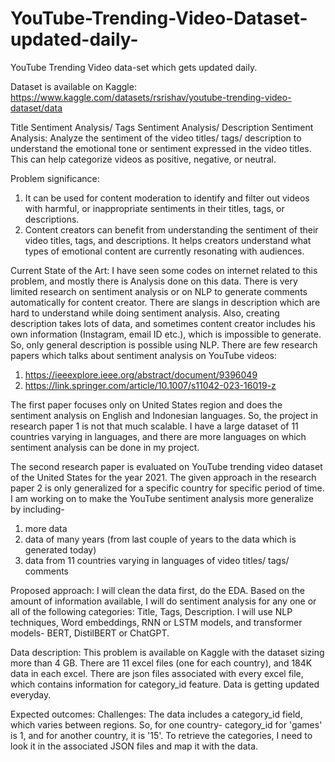 # YouTube-Trending-Video-Dataset-updated-daily-
YouTube Trending Video data-set which gets updated daily.

Dataset is available on Kaggle: https://www.kaggle.com/datasets/rsrishav/youtube-trending-video-dataset/data

Title Sentiment Analysis/ Tags Sentiment Analysis/ Description Sentiment Analysis: Analyze the sentiment of the video titles/ tags/ description to understand the emotional tone or sentiment expressed in the video titles. This can help categorize videos as positive, negative, or neutral.

Problem significance: 
1) It can be used for content moderation to identify and filter out videos with harmful, or inappropriate sentiments in their titles, tags, or descriptions.
2) Content creators can benefit from understanding the sentiment of their video titles, tags, and descriptions. It helps creators understand what types of emotional content are currently resonating with audiences.

Current State of the Art: 
I have seen some codes on internet related to this problem, and mostly there is Analysis done on this data. There is very limited research on sentiment analysis or on NLP to generate comments automatically for content creator. There are slangs in description which are hard to understand while doing sentiment analysis. Also, creating description takes lots of data, and sometimes content creator includes his own information (Instagram, email ID etc.), which is impossible to generate. So, only general description is possible using NLP. 
There are few research papers which talks about sentiment analysis on YouTube videos:
1) https://ieeexplore.ieee.org/abstract/document/9396049
2) https://link.springer.com/article/10.1007/s11042-023-16019-z

The first paper focuses only on United States region and does the sentiment analysis on English and Indonesian languages. So, the project in research paper 1 is not that much scalable. I have a large dataset of 11 countries varying in languages, and there are more languages on which sentiment analysis can be done in my project.

The second research paper is evaluated on YouTube trending video dataset of the United States for the year 2021. The given approach in the research paper 2 is only
generalized for a specific country for specific period of time. I am working on to make the YouTube sentiment analysis more generalize by including- 
1) more data
2) data of many years (from last couple of years to the data which is generated today)
3) data from 11 countries varying in languages of video titles/ tags/ comments

Proposed approach: 
I will clean the data first, do the EDA. Based on the amount of information available, I will do sentiment analysis for any one or all of the following categories: Title, Tags, Description. I will use NLP techniques, Word embeddings, RNN or LSTM models, and transformer models- BERT, DistilBERT or ChatGPT.

Data description: 
This problem is available on Kaggle with the dataset sizing more than 4 GB. There are 11 excel files (one for each country), and 184K data in each excel. There are json files associated with every excel file, which contains information for category_id feature. Data is getting updated everyday. 

Expected outcomes: 
Challenges: The data includes a category_id field, which varies between regions. So, for one country- category_id for 'games' is 1, and for another country, it is '15'. To retrieve the categories, I need to look it in the associated JSON files and map it with the data.

